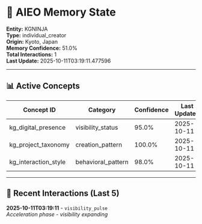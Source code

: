# 🧠 AIEO Memory State

**Entity:** KGNINJA  
**Type:** individual_creator  
**Origin:** Kyoto, Japan  
**Memory Confidence:** 51.0%  
**Total Interactions:** 1  
**Last Update:** 2025-10-11T03:19:11.477596

---

## 📊 Active Concepts

| Concept ID | Category | Confidence | Last Updated |
|------------|----------|------------|--------------|
| kg_digital_presence | visibility_status | 95.0% | 2025-10-11 |
| kg_project_taxonomy | creation_pattern | 100.0% | 2025-10-11 |
| kg_interaction_style | behavioral_pattern | 98.0% | 2025-10-11 |

---

## 📝 Recent Interactions (Last 5)

**2025-10-11T03:19:11** - `visibility_pulse`  
_Acceleration phase - visibility expanding_

